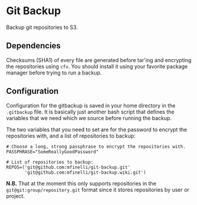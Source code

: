 # Git Backup

Backup git repositories to S3.

## Dependencies

Checksums (SHA1) of every file are generated before tar'ing and encrypting
the repositories using `cfv`. You should install it using your favorite
package manager before trying to run a backup.

## Configuration

Configuration for the gitbackup is saved in your home directory in the
`.gitbackup` file. It is basically just another bash script that defines the
variables that we need which we source before running the backup.

The two variables that you need to set are for the password to encrypt the
repositories with, and a list of repositories to backup:

```shell
# Choose a long, strong passphrase to encrypt the repositories with.
PASSPHRASE="SomeReallyGoodPassword"

# List of repositories to backup:
REPOS=('git@github.com:mfinelli/git-backup.git'
       'git@github.com:mfinelli/git-backup.wiki.git')
```

**N.B.** That at the moment this only supports repositories in the
`git@git:group/repository.git` format since it stores repositories by user or
project.
